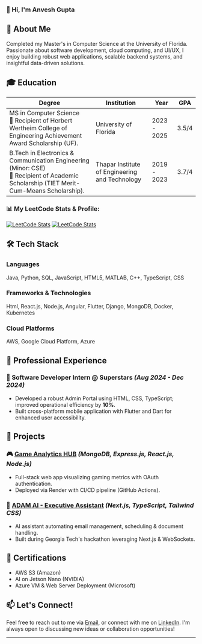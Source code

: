 

### 👋 Hi, I'm Anvesh Gupta

## 🚀 About Me
Completed my Master's in Computer Science at the University of Florida. Passionate about software development, cloud computing, and UI/UX, I enjoy building robust web applications, scalable backend systems, and insightful data-driven solutions.

## 🎓 Education
| Degree | Institution | Year | GPA |
|--------|-------------|------|-----|
| MS in Computer Science <br> 🏅 Recipient of Herbert Wertheim College of Engineering Achievement Award Scholarship (UF). | University of Florida | 2023 - 2025 | 3.5/4 |
| B.Tech in Electronics & Communication Engineering (Minor: CSE) <br> 🏅 Recipient of Academic Scholarship (TIET Merit-Cum-Means Scholarship). | Thapar Institute of Engineering and Technology | 2019 - 2023 | 3.7/4 |
 


### 📊 My LeetCode Stats & Profile:

[![LeetCode Stats](https://leetcard.jacoblin.cool/Anvesh_gupta)](https://leetcode.com/Anvesh_gupta)         [![LeetCode Stats](https://leetcard.jacoblin.cool/anushka_anvesh)](https://leetcode.com/anushka_anvesh)             




## 🛠️ Tech Stack

### Languages
Java,
Python,
SQL,
JavaScript,
HTML5,
MATLAB,
C++,
TypeScript,
CSS

### Frameworks & Technologies
Html,
React.js,
Node.js,
Angular,
Flutter,
Django,
MongoDB,
Docker,
Kubernetes

### Cloud Platforms
AWS,
Google Cloud Platform,
Azure



## 💼 Professional Experience

### 🚩 Software Developer Intern @ Superstars *(Aug 2024 - Dec 2024)*
- Developed a robust Admin Portal using HTML, CSS, TypeScript; improved operational efficiency by **10%**.
- Built cross-platform mobile application with Flutter and Dart for enhanced user accessibility.

## 📁 Projects

### 🎮 [Game Analytics HUB](#) *(MongoDB, Express.js, React.js, Node.js)*
- Full-stack web app visualizing gaming metrics with OAuth authentication.
- Deployed via Render with CI/CD pipeline (GitHub Actions).

### 🤖 [ADAM AI - Executive Assistant](https://devpost.com/software/adam-y0g7d2) *(Next.js, TypeScript, Tailwind CSS)*
- AI assistant automating email management, scheduling & document handling.
- Built during Georgia Tech's  hackathon leveraging Next.js & WebSockets.







## 📜 Certifications
- AWS S3 (Amazon)
- AI on Jetson Nano (NVIDIA)
- Azure VM & Web Server Deployment (Microsoft)



## 📫 Let's Connect!
Feel free to reach out to me via [Email](mailto:anvesh.gupta@ufl.edu), or connect with me on [LinkedIn](https://linkedin.com/in/agcse). I'm always open to discussing new ideas or collaboration opportunities!

---

